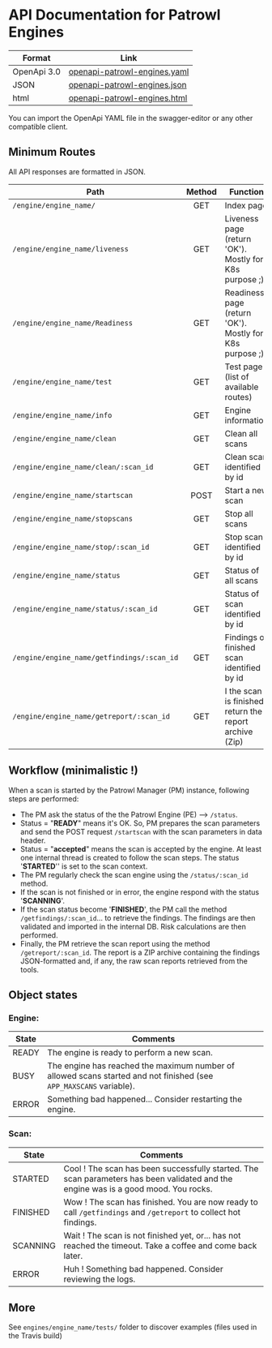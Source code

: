 # API Documentation for Patrowl Engines
| Format        | Link                                                         |
| ------------- |--------------------------------------------------------------|
| OpenApi 3.0   | [openapi-patrowl-engines.yaml](openapi-patrowl-engines.yaml) |
| JSON          | [openapi-patrowl-engines.json](openapi-patrowl-engines.json) |
| html          | [openapi-patrowl-engines.html](openapi-patrowl-engines.html) |

You can import the OpenApi YAML file in the swagger-editor or any other compatible client.


## Minimum Routes
All API responses are formatted in JSON.

| Path        | Method | Function |
| ------------|:------:|----------|
| `/engine/engine_name/` | GET | Index page |
| `/engine/engine_name/liveness` | GET | Liveness page (return 'OK'). Mostly for K8s purpose ;) |
| `/engine/engine_name/Readiness` | GET | Readiness page (return 'OK'). Mostly for K8s purpose ;) |
| `/engine/engine_name/test` | GET | Test page (list of available routes) |
| `/engine/engine_name/info` | GET | Engine information |
| `/engine/engine_name/clean` | GET | Clean all scans |
| `/engine/engine_name/clean/:scan_id` | GET | Clean scan identified by id |
| `/engine/engine_name/startscan` | POST | Start a new scan |
| `/engine/engine_name/stopscans` | GET | Stop all scans |
| `/engine/engine_name/stop/:scan_id` | GET | Stop scan identified by id |
| `/engine/engine_name/status` | GET | Status of all scans |
| `/engine/engine_name/status/:scan_id` | GET | Status of scan identified by id |
| `/engine/engine_name/getfindings/:scan_id` | GET | Findings of finished scan identified by id |
| `/engine/engine_name/getreport/:scan_id` | GET | I the scan is finished, return the report archive (Zip) |

## Workflow (minimalistic !)
When a scan is started by the Patrowl Manager (PM) instance, following steps are performed:
- The PM ask the status of the the Patrowl Engine (PE) --> `/status`.
- Status = "**READY**" means it's OK. So, PM prepares the scan parameters and send the POST request `/startscan` with the scan parameters in data header.
- Status = "**accepted**" means the scan is accepted by the engine. At least one internal thread is created to follow the scan steps. The status '**STARTED**'' is set to the scan context.
- The PM regularly check the scan engine using the `/status/:scan_id` method.
- If the scan is not finished or in error, the engine respond with the status '**SCANNING**'.
- If the scan status become '**FINISHED**', the PM call the method `/getfindings/:scan_id`... to retrieve the findings. The findings are then validated and imported in the internal DB. Risk calculations are then performed.
- Finally, the PM retrieve the scan report using the method `/getreport/:scan_id`. The report is a ZIP archive containing the findings JSON-formatted and, if any, the raw scan reports retrieved from the tools.

## Object states
### Engine:
| State   | Comments |
| --------|----------|
| READY   | The engine is ready to perform a new scan. |
| BUSY    | The engine has reached the maximum number of allowed scans started and not finished (see `APP_MAXSCANS` variable). |
| ERROR   | Something bad happened... Consider restarting the engine. |

### Scan:
| State      | Comments |
| -----------|----------|
| STARTED    | Cool ! The scan has been successfully started. The scan parameters has been validated and the engine was is a good mood. You rocks. |
| FINISHED   | Wow ! The scan has finished. You are now ready to call `/getfindings` and `/getreport` to collect hot findings. |
| SCANNING   | Wait ! The scan is not finished yet, or... has not reached the timeout. Take a coffee and come back later. |
| ERROR      | Huh ! Something bad happened. Consider reviewing the logs. |

## More
See `engines/engine_name/tests/` folder to discover examples (files used in the Travis build)
